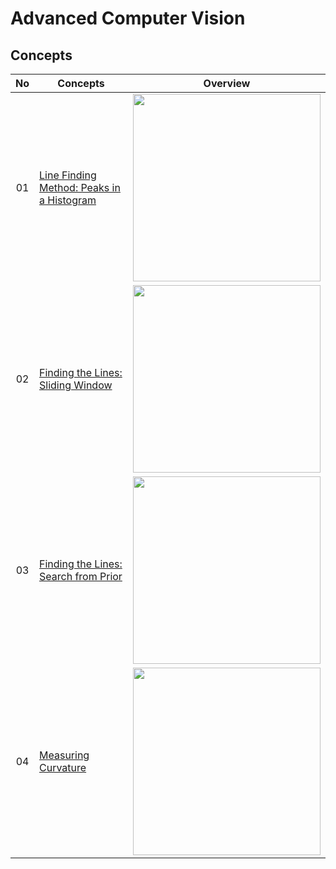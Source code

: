 # Advanced Computer Vision

## Concepts
| No| Concepts | Overview
| :---: | -------- | :------: |
|01|[Line Finding Method: Peaks in a Histogram](lane_histogram.py)|<img src="https://user-images.githubusercontent.com/46280353/120220660-1179ef80-c278-11eb-9272-03e3ae207d82.png" width=300px>
|02|[Finding the Lines: Sliding Window](sliding_window.py)|<img src="https://user-images.githubusercontent.com/46280353/120250952-dc42c100-c2ba-11eb-98ff-4af7b37df80a.png" width=300px>
|03|[Finding the Lines: Search from Prior](search_from_prior.py)|<img src="https://user-images.githubusercontent.com/46280353/120251275-021c9580-c2bc-11eb-9606-deaee8b6b62a.png" width=300px>
|04|[Measuring Curvature](radius_curve.py)|<img src="https://user-images.githubusercontent.com/46280353/120251453-8707af00-c2bc-11eb-8a1a-573a951fcd93.png" width=300px>

